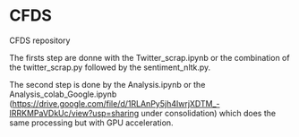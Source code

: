 # CFDS
CFDS repository

The firsts step are donne with the Twitter_scrap.ipynb or the combination of the twitter_scrap.py followed by the sentiment_nltk.py.

The second step is done by the Analysis.ipynb or the Analysis_colab_Google.ipynb (https://drive.google.com/file/d/1RLAnPy5jh4IwrjXDTM_-IRRKMPaVDkUc/view?usp=sharing under consolidation) which does the same processing but with GPU acceleration.
